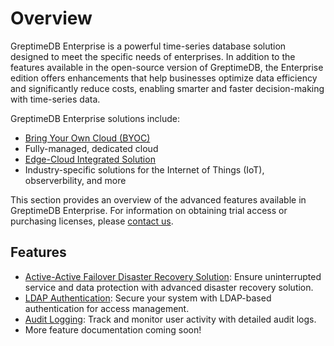 # Overview

GreptimeDB Enterprise is a powerful time-series database solution designed to meet the specific needs of enterprises.
In addition to the features available in the open-source version of GreptimeDB,
the Enterprise edition offers enhancements that help businesses optimize data efficiency and significantly reduce costs, enabling smarter and faster decision-making with time-series data.

GreptimeDB Enterprise solutions include:

- [Bring Your Own Cloud (BYOC)](/greptimecloud/usage-&-billing/byoc.md)
- Fully-managed, dedicated cloud
- [Edge-Cloud Integrated Solution](https://greptime.com/product/carcloud)
- Industry-specific solutions for the Internet of Things (IoT), observerbility, and more

This section provides an overview of the advanced features available in GreptimeDB Enterprise. For information on obtaining trial access or purchasing licenses, please [contact us](https://greptime.com/contactus).

## Features

- [Active-Active Failover Disaster Recovery Solution](./administration/disaster-recovery/overview.md): Ensure uninterrupted service and data protection with advanced disaster recovery solution.
- [LDAP Authentication](./deployments/authentication.md): Secure your system with LDAP-based authentication for access management.
- [Audit Logging](./deployments/audit-logging.md): Track and monitor user activity with detailed audit logs.
- More feature documentation coming soon!

